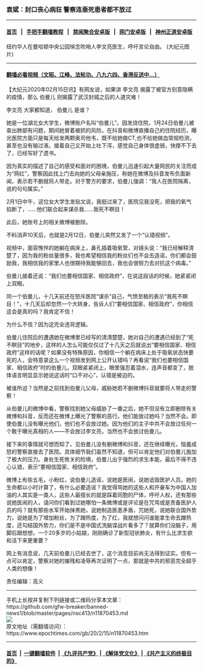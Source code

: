 ### 袁斌：封口丧心病狂 警察连垂死患者都不放过
------------------------

#### [首页](https://github.com/gfw-breaker/banned-news1/blob/master/README.md) &nbsp;&nbsp;|&nbsp;&nbsp; [手把手翻墙教程](https://github.com/gfw-breaker/guides/wiki) &nbsp;&nbsp;|&nbsp;&nbsp; [禁闻聚合安卓版](https://github.com/gfw-breaker/bn-android) &nbsp;&nbsp;|&nbsp;&nbsp; [网门安卓版](https://github.com/oGate2/oGate) &nbsp;&nbsp;|&nbsp;&nbsp; [神州正道安卓版](https://github.com/SzzdOgate/update) 



<div><img alt="" class="aligncenter wp-post-image" src="https://i.epochtimes.com/assets/uploads/2020/02/f770e017021e4816f83a368c335aae9d-600x400.jpeg"/>
<div class="red16 caption">
 纽约华人在曼哈顿中央公园悼念吹哨人李文亮医生，呼吁言论自由。 (大纪元图片)
</div>
</div><hr/>

#### [翻墙必看视频（文昭、江峰、法轮功、八九六四、香港反送中...）](https://github.com/gfw-breaker/banned-news1/blob/master/pages/link3.md)

<div><p>
 【大纪元2020年02月15日讯】有网友说，如果讲
 <ok href="https://www.epochtimes.com/gb/tag/%E6%9D%8E%E6%96%87%E4%BA%AE.html">
  李文亮
 </ok>
 揭露了被官方刻意隐瞒的疫情，那么
 <ok href="https://www.epochtimes.com/gb/tag/%E4%BC%AF%E6%9B%BC%E5%84%BF.html">
  伯曼儿
 </ok>
 则揭露了武汉封城之后的人道灾难！
</p>
<p>
 <ok href="https://www.epochtimes.com/gb/tag/%E6%9D%8E%E6%96%87%E4%BA%AE.html">
  李文亮
 </ok>
 大家都知道，
 <ok href="https://www.epochtimes.com/gb/tag/%E4%BC%AF%E6%9B%BC%E5%84%BF.html">
  伯曼儿
 </ok>
 是谁？
</p>
<p>
 她是一位湖北女大学生，微博账户名叫“伯曼儿”。因发烧住院，1月24日伯曼儿被查出肺部有问题，期间她冒着被抓的风险，在抖音和微博直播自己的住院经历，曝光医院方面只是每天给发两颗奥司他韦，既不给她做CT,也不给她做血常规检测，甚至也没有输过液。接着自己又开始上吐下泻，感觉自己身体很虚弱，快撑不下去了，已经写好了遗书。
</p>
<p>
 因为真实的描述了自己的感受和面对的困境，伯曼儿迅速引起大量网民的关注而成为“网红”，警察因此找上门去向她的父母亲施压，称她在微博及抖音发布负面新闻，表示若不删就将人带走。对于警方的要求，伯曼儿强调：“我人在医院隔离，说的句句属实。”
</p>
<p>
 2月1日中午，这位女大学生发贴文说，我挺过来了，医院见我没死，把我的氧气掐断了，……他们联合起来谋杀我……我死不瞑目！
</p>
<p>
 此后，她账号上的相关微博被删除。
</p>
<p>
 不料消声10天后，也就是2月12日，伯曼儿突然又发了一个“认错视频”。
</p>
<p>
 视频中，面容憔悴的她躺在病床上，鼻孔插着吸氧管，对镜头说：“我已经解释清楚了，因为我的粉丝量很多，我也希望相信我的粉丝们也不会去造谣，你们都会鼓励我，我相信我的家里人也很期待我能够回去，我也会很努力去对抗这个病毒。”
</p>
<p>
 伯曼儿接着还说：“我们也要相信国家、相信政府”，在说这段话的时候，她紧紧闭上双眼。
</p>
<p>
 同一个伯曼儿，十几天前还在怒斥医院“谋杀”自己，气愤至极的表示“我死不瞑目！”，十几天后却忽然一个大转身，告诉人们“要相信国家、相信政府”，你相信这会是真的吗？我肯定不信！
</p>
<p>
 为什么不信？因为这完全违背逻辑。
</p>
<p>
 伯曼儿住院后的遭遇她在微博里已经写的清清楚楚，她对自己的遭遇已经到了“死不瞑目”的地步，这样的人怎么可能仅仅过了十几天之后就说出“要相信国家、相信政府”这样的话呢？如果没有特殊原因，你相信一个躺在病床上处于吸氧状态快要死的人，会特意录这么一个视频发到网上公开认错吗？再看说“我们也要相信国家、相信政府”时的伯曼儿，双眼紧紧闭上，眼里强忍着泪水，连声音都变了，肢体语言明显显示她说这话时“口不对心”，认错是被迫的。
</p>
<p>
 被谁所迫？当然是之前找到伯曼儿父母，威胁她若不删微博抖音就要将人带走的警察！
</p>
<p>
 从伯曼儿的微博中看，警察找到她父母威胁了一番之后，她不但没有立即删除有关微博和抖音，反而还在微博上曝光了警察的恶行。他们能放过她吗？当然不会。即使伯曼儿没有曝光他们，他们也不会放过她。因为他们的主子中共不会放过任何一个敢于曝光真相的人——不会放过李文亮，当然也不会放过伯曼儿。
</p>
<p>
 接下来的事情就可想而知了。见伯曼儿没有删微博和抖音，还在继续曝光，恼羞成怒的警察直接去了医院。具体细节我们虽然不知道，但可以肯定他们对伯曼儿施加了极大的压力。身处生死攸关的险境，伯曼儿出于强烈的求生本能，最后不得不违心认错，表示“要相信国家、相信政府”。
</p>
<p>
 微博上有些五毛，小粉红，说伯曼儿造谣，说她是医闹，说她诋毁医护人员。她的生命都以小时计算了，有什么必要造谣？我觉得骂她的这些人和开豪车为中国人加油的人其实是一类人，这些人最擅长的就是踩着同胞的尸体，呼吁人权，还有那些说她医闹的人，请问你们看到过她哪怕一条微博或是评论是在咒骂或是责备医护人员的吗？就有那些水军开始抹黑她，说她制造医患矛盾，咒她死，说她联合国外势力，说她是为了增加粉丝，为了蹭热度，为了红，我就想问问谁能拿生命去蹭热度，还勾结国外势力，你们是不是中国式洗脑谍战片看多了？就算你们没脑子，用脚后跟想想，一个20多岁的小姑娘，刚刚确诊了新型冠状肺炎，有什么比求生欲和活下来更重要？
</p>
<p>
 网上有消息说，几天前伯曼儿已经去世了，这个消息目前尚无法得到证实。但有一点可以肯定，警察对她的摧残和凌辱再次证明了一点，那就是中共的邪恶完全超乎人类的想像！
</p>
<p>
 责任编辑：高义
</p>
</div>
<hr/>
手机上长按并复制下列链接或二维码分享本文章：<br/>
https://github.com/gfw-breaker/banned-news1/blob/master/pages/nsc413/n11870453.md <br/>
<a href='https://github.com/gfw-breaker/banned-news1/blob/master/pages/nsc413/n11870453.md'><img src='https://github.com/gfw-breaker/banned-news1/blob/master/pages/nsc413/n11870453.md.png'/></a> <br/>
原文地址（需翻墙访问）：https://www.epochtimes.com/gb/20/2/15/n11870453.htm


------------------------
#### [首页](https://github.com/gfw-breaker/banned-news1/blob/master/README.md) &nbsp;|&nbsp; [一键翻墙软件](https://github.com/gfw-breaker/nogfw/blob/master/README.md) &nbsp;| [《九评共产党》](https://github.com/gfw-breaker/9ping.md/blob/master/README.md#九评之一评共产党是什么) | [《解体党文化》](https://github.com/gfw-breaker/jtdwh.md/blob/master/README.md) | [《共产主义的终极目的》](https://github.com/gfw-breaker/gczydzjmd.md/blob/master/README.md)


<img src='http://gfw-breaker.win/banned-news/pages/nsc413/n11870453.md' width='0px' height='0px'/>